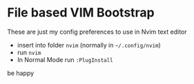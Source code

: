 # File based VIM Bootstrap

These are just my config preferences to use in Nvim text editor

- insert into folder `nvim` (normally in `~/.config/nvim`)
- run `nvim`
- In Normal Mode run `:PlugInstall`

be happy
